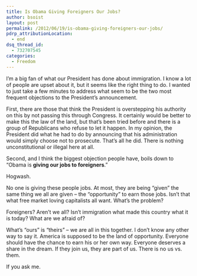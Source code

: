 ```yaml
---
title: Is Obama Giving Foreigners Our Jobs?
author: bsoist
layout: post
permalink: /2012/06/19/is-obama-giving-foreigners-our-jobs/
pdrp_attributionLocation:
  - end
dsq_thread_id:
  - 732707545
categories:
  - Freedom
---
```

I&#8217;m a big fan of what our President has done about immigration. I know a lot of people are upset about it, but it seems like the right thing to do. I wanted to just take a few minutes to address what seem to be the two most frequent objections to the President&#8217;s announcement. 

First, there are those that think the President is overstepping his authority on this by not passing this through Congress. It certainly would be better to make this the law of the land, but that&#8217;s been tried before and there is a group of Republicans who refuse to let it happen. In my opinion, the President did what he had to do by announcing that his administration would simply choose not to prosecute. That&#8217;s all he did. There is nothing unconstitutional or illegal here at all.

Second, and I think the biggest objection people have, boils down to &#8220;Obama is **giving our jobs to foreigners**.&#8221;

Hogwash.

No one is giving these people jobs. At most, they are being &#8220;given&#8221; the same thing we all are given &#8211; the &#8220;opportunity&#8221; to earn those jobs. Isn&#8217;t that what free market loving capitalists all want. What&#8217;s the problem?

Foreigners? Aren&#8217;t we all? Isn&#8217;t immigration what made this country what it is today? What are we afraid of?

What&#8217;s &#8220;ours&#8221; is &#8220;theirs&#8221; &#8211; we are all in this together. I don&#8217;t know any other way to say it. America is supposed to be the land of opportunity. Everyone should have the chance to earn his or her own way. Everyone deserves a share in the dream. If they join us, they are part of us. There is no us vs. them.

If you ask me.